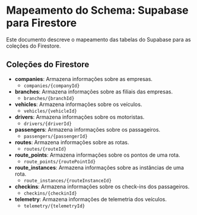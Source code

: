 # Mapeamento do Schema: Supabase para Firestore

Este documento descreve o mapeamento das tabelas do Supabase para as coleções do Firestore.

## Coleções do Firestore

*   **companies**: Armazena informações sobre as empresas.
    *   `companies/{companyId}`
*   **branches**: Armazena informações sobre as filiais das empresas.
    *   `branches/{branchId}`
*   **vehicles**: Armazena informações sobre os veículos.
    *   `vehicles/{vehicleId}`
*   **drivers**: Armazena informações sobre os motoristas.
    *   `drivers/{driverId}`
*   **passengers**: Armazena informações sobre os passageiros.
    *   `passengers/{passengerId}`
*   **routes**: Armazena informações sobre as rotas.
    *   `routes/{routeId}`
*   **route_points**: Armazena informações sobre os pontos de uma rota.
    *   `route_points/{routePointId}`
*   **route_instances**: Armazena informações sobre as instâncias de uma rota.
    *   `route_instances/{routeInstanceId}`
*   **checkins**: Armazena informações sobre os check-ins dos passageiros.
    *   `checkins/{checkinId}`
*   **telemetry**: Armazena informações de telemetria dos veículos.
    *   `telemetry/{telemetryId}`
